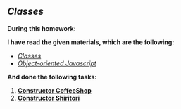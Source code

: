  ## ***Classes***

**During this homework:**

**I have read the given materials, which are the following:**

- [*Classes*](https://javascript.info/classes)
- [*Object-oriented Javascript*](https://developer.mozilla.org/en-US/docs/Learn/JavaScript/Objects/Object-oriented_JS)


**And done the following tasks:**

1. [**Constructor CoffeeShop**](./coffeeShop.js)<br>
2. [**Constructor Shiritori**](./shiritori.js)
